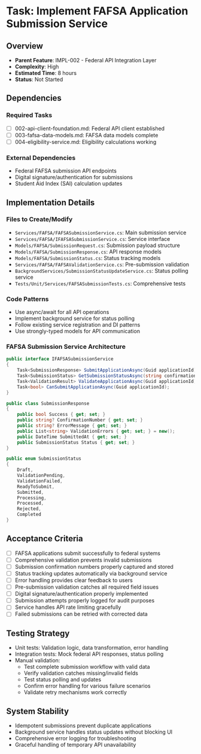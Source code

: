 # Task: Implement FAFSA Application Submission Service

## Overview
- **Parent Feature**: IMPL-002 - Federal API Integration Layer
- **Complexity**: High
- **Estimated Time**: 8 hours
- **Status**: Not Started

## Dependencies
### Required Tasks
- [ ] 002-api-client-foundation.md: Federal API client established
- [ ] 003-fafsa-data-models.md: FAFSA data models complete
- [ ] 004-eligibility-service.md: Eligibility calculations working

### External Dependencies
- Federal FAFSA submission API endpoints
- Digital signature/authentication for submissions
- Student Aid Index (SAI) calculation updates

## Implementation Details
### Files to Create/Modify
- `Services/FAFSA/FAFSASubmissionService.cs`: Main submission service
- `Services/FAFSA/IFAFSASubmissionService.cs`: Service interface
- `Models/FAFSA/SubmissionRequest.cs`: Submission payload structure
- `Models/FAFSA/SubmissionResponse.cs`: API response models
- `Models/FAFSA/SubmissionStatus.cs`: Status tracking models
- `Services/FAFSA/FAFSAValidationService.cs`: Pre-submission validation
- `BackgroundServices/SubmissionStatusUpdateService.cs`: Status polling service
- `Tests/Unit/Services/FAFSASubmissionTests.cs`: Comprehensive tests

### Code Patterns
- Use async/await for all API operations
- Implement background service for status polling
- Follow existing service registration and DI patterns
- Use strongly-typed models for API communication

### FAFSA Submission Service Architecture
```csharp
public interface IFAFSASubmissionService
{
    Task<SubmissionResponse> SubmitApplicationAsync(Guid applicationId);
    Task<SubmissionStatus> GetSubmissionStatusAsync(string confirmationNumber);
    Task<ValidationResult> ValidateApplicationAsync(Guid applicationId);
    Task<bool> CanSubmitApplicationAsync(Guid applicationId);
}

public class SubmissionResponse
{
    public bool Success { get; set; }
    public string? ConfirmationNumber { get; set; }
    public string? ErrorMessage { get; set; }
    public List<string> ValidationErrors { get; set; } = new();
    public DateTime SubmittedAt { get; set; }
    public SubmissionStatus Status { get; set; }
}

public enum SubmissionStatus
{
    Draft,
    ValidationPending,
    ValidationFailed,
    ReadyToSubmit,
    Submitted,
    Processing,
    Processed,
    Rejected,
    Completed
}
```

## Acceptance Criteria
- [ ] FAFSA applications submit successfully to federal systems
- [ ] Comprehensive validation prevents invalid submissions
- [ ] Submission confirmation numbers properly captured and stored
- [ ] Status tracking updates automatically via background service
- [ ] Error handling provides clear feedback to users
- [ ] Pre-submission validation catches all required field issues
- [ ] Digital signature/authentication properly implemented
- [ ] Submission attempts properly logged for audit purposes
- [ ] Service handles API rate limiting gracefully
- [ ] Failed submissions can be retried with corrected data

## Testing Strategy
- Unit tests: Validation logic, data transformation, error handling
- Integration tests: Mock federal API responses, status polling
- Manual validation:
  - Test complete submission workflow with valid data
  - Verify validation catches missing/invalid fields
  - Test status polling and updates
  - Confirm error handling for various failure scenarios
  - Validate retry mechanisms work correctly

## System Stability
- Idempotent submissions prevent duplicate applications
- Background service handles status updates without blocking UI
- Comprehensive error logging for troubleshooting
- Graceful handling of temporary API unavailability